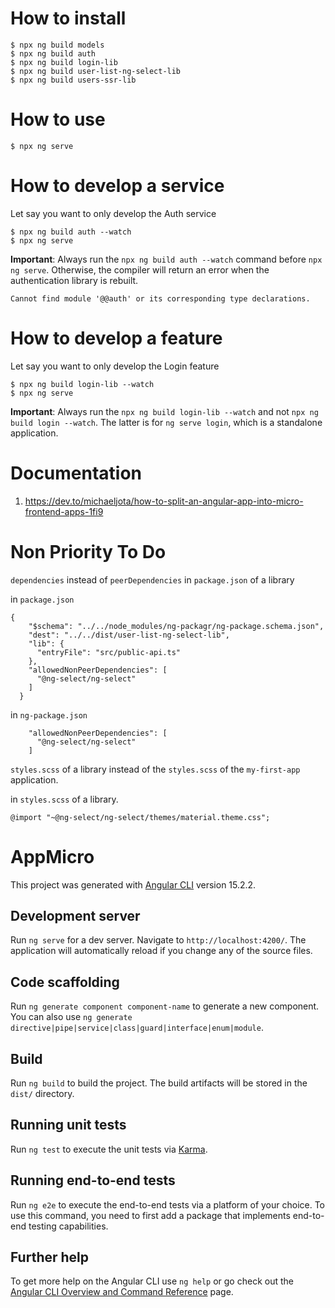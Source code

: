 # How to install

```
$ npx ng build models
$ npx ng build auth
$ npx ng build login-lib
$ npx ng build user-list-ng-select-lib
$ npx ng build users-ssr-lib
```

# How to use

```
$ npx ng serve
```

# How to develop a service

Let say you want to only develop the Auth service

```
$ npx ng build auth --watch
$ npx ng serve
```

**Important**:
Always run the `npx ng build auth --watch` command before `npx ng serve`. Otherwise, the compiler will return an error when the authentication library is rebuilt.

```
Cannot find module '@@auth' or its corresponding type declarations.
```

# How to develop a feature

Let say you want to only develop the Login feature

```
$ npx ng build login-lib --watch
$ npx ng serve
```

**Important**:
Always run the `npx ng build login-lib --watch` and not `npx ng build login --watch`. The latter is for `ng serve login`, which is a standalone application.

# Documentation

1. https://dev.to/michaeljota/how-to-split-an-angular-app-into-micro-frontend-apps-1fi9

# Non Priority To Do

`dependencies` instead of `peerDependencies` in `package.json` of a library

in `package.json`
```
{
    "$schema": "../../node_modules/ng-packagr/ng-package.schema.json",
    "dest": "../../dist/user-list-ng-select-lib",
    "lib": {
      "entryFile": "src/public-api.ts"
    },
    "allowedNonPeerDependencies": [
      "@ng-select/ng-select"
    ]
  }
```

in `ng-package.json`
```
    "allowedNonPeerDependencies": [
      "@ng-select/ng-select"
    ]
```

`styles.scss` of a library instead of the `styles.scss` of the `my-first-app` application.

in `styles.scss` of a library.
```
@import "~@ng-select/ng-select/themes/material.theme.css";
```

# AppMicro

This project was generated with [Angular CLI](https://github.com/angular/angular-cli) version 15.2.2.

## Development server

Run `ng serve` for a dev server. Navigate to `http://localhost:4200/`. The application will automatically reload if you change any of the source files.

## Code scaffolding

Run `ng generate component component-name` to generate a new component. You can also use `ng generate directive|pipe|service|class|guard|interface|enum|module`.

## Build

Run `ng build` to build the project. The build artifacts will be stored in the `dist/` directory.

## Running unit tests

Run `ng test` to execute the unit tests via [Karma](https://karma-runner.github.io).

## Running end-to-end tests

Run `ng e2e` to execute the end-to-end tests via a platform of your choice. To use this command, you need to first add a package that implements end-to-end testing capabilities.

## Further help

To get more help on the Angular CLI use `ng help` or go check out the [Angular CLI Overview and Command Reference](https://angular.io/cli) page.
